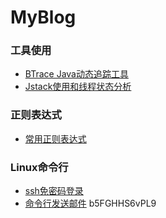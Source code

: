 # MyBlog

### 工具使用

 - [BTrace Java动态追踪工具](https://github.com/HuangZhiAn/MyBlog/blob/master/Btrace%26Jstack/BTrace%20Java%E5%8A%A8%E6%80%81%E8%BF%BD%E8%B8%AA%E5%B7%A5%E5%85%B7.md)
 - [Jstack使用和线程状态分析](https://github.com/HuangZhiAn/MyBlog/blob/master/Btrace%26Jstack/Jstack%E4%BD%BF%E7%94%A8%E5%92%8C%E7%BA%BF%E7%A8%8B%E7%8A%B6%E6%80%81%E5%88%86%E6%9E%90.md)

### 正则表达式

 - [常用正则表达式](https://github.com/HuangZhiAn/MyBlog/blob/master/regex/%E5%B8%B8%E7%94%A8%E6%AD%A3%E5%88%99%E8%A1%A8%E8%BE%BE%E5%BC%8F.md)

### Linux命令行

 - [ssh免密码登录](https://github.com/HuangZhiAn/MyBlog/blob/master/ssh/ssh%E5%85%8D%E5%AF%86%E7%A0%81%E7%99%BB%E5%BD%95.md)
 - [命令行发送邮件](https://github.com/HuangZhiAn/MyBlog/blob/master/ssh/%E5%91%BD%E4%BB%A4%E8%A1%8C%E5%8F%91%E9%80%81%E9%82%AE%E4%BB%B6.md)
b5FGHHS6vPL9
<!--stackedit_data:
eyJoaXN0b3J5IjpbMTk5NDMwNTM3MCw0OTM4MzU0MjcsMTY1MT
AzMTYzNSwtMjAxMjU2NTkwOSwtODQxNDg1MDQxLDE1MDIwMDkw
MzIsLTQ0MDY5MTQ4NV19
-->